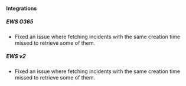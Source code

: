 
#### Integrations
##### EWS O365
- Fixed an issue where fetching incidents with the same creation time missed to retrieve some of them.
##### EWS v2
- Fixed an issue where fetching incidents with the same creation time missed to retrieve some of them.